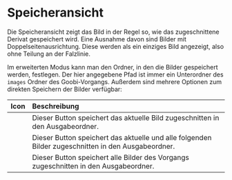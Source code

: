# Speicheransicht



Die Speicheransicht zeigt das Bild in der Regel so, wie das zugeschnittene Derivat gespeichert wird. Eine Ausnahme davon sind Bilder mit Doppelseitenausrichtung. Diese werden als ein einziges Bild angezeigt, also ohne Teilung an der Falzlinie.

Im erweiterten Modus kann man den Ordner, in den die Bilder gespeichert werden, festlegen. Der hier angegebene Pfad ist immer ein Unterordner des `images` Ordner des Goobi-Vorgangs. Außerdem sind mehrere Optionen zum direkten Speichern der Bilder verfügbar:

| Icon | Beschreibung |
| :--- | :--- |
|   | Dieser Button speichert das aktuelle Bild zugeschnitten in den Ausgabeordner. |
|   | Dieser Button speichert das aktuelle und alle folgenden Bilder zugeschnitten in den Ausgabeordner. |
|   | Dieser Button speichert alle Bilder des Vorgangs zugeschnitten in den Ausgabeordner. |

